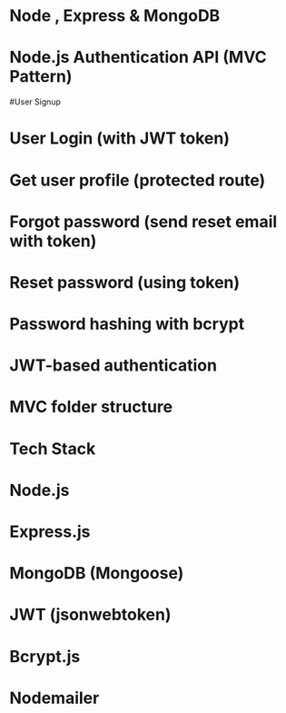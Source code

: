 # Node , Express & MongoDB

# Node.js Authentication API (MVC Pattern)


#User Signup
# <p>User Login (with JWT token)</p>
# Get user profile (protected route)
# Forgot password (send reset email with token)
# Reset password (using token)
# Password hashing with bcrypt
# JWT-based authentication
# MVC folder structure


# Tech Stack

# Node.js
# Express.js
# MongoDB (Mongoose)
# JWT (jsonwebtoken)
# Bcrypt.js
# Nodemailer
